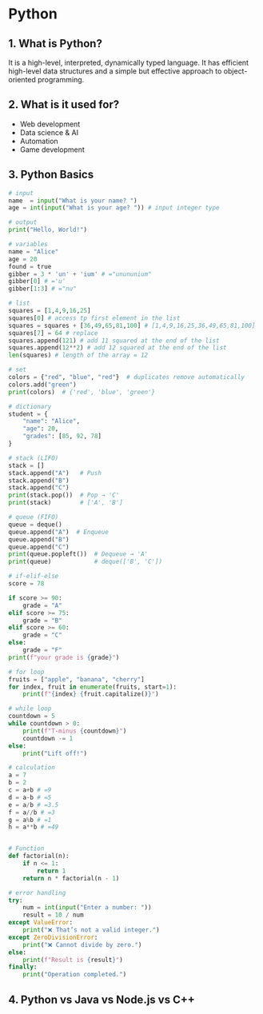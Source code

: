 # Python

## 1. What is Python?
It is a high-level, interpreted, dynamically typed language. It has efficient high-level data structures and a simple but effective approach to object-oriented programming.



## 2. What is it used for?
- Web development
- Data science & AI
- Automation
- Game development

## 3. Python Basics
```python
# input
name  = input("What is your name? ")
age = int(input("What is your age? ")) # input integer type

# output
print("Hello, World!")

# variables
name = "Alice"
age = 20
found = true
gibber = 3 * 'un' + 'ium' # ="unununium"
gibber[0] # ='u'
gibber[1:3] # ="nu"

# list
squares = [1,4,9,16,25]
squares[0] # access tp first element in the list
squares = squares + [36,49,65,81,100] # [1,4,9,16,25,36,49,65,81,100]
squares[7] = 64 # replace
squares.append(121) # add 11 squared at the end of the list
squares.append(12**2) # add 12 squared at the end of the list
len(squares) # length of the array = 12

# set
colors = {"red", "blue", "red"}  # duplicates remove automatically
colors.add("green")
print(colors)  # {'red', 'blue', 'green'}

# dictionary
student = {
    "name": "Alice",
    "age": 20,
    "grades": [85, 92, 78]
}

# stack (LIFO)
stack = []
stack.append("A")   # Push
stack.append("B")
stack.append("C")
print(stack.pop())  # Pop → 'C'
print(stack)        # ['A', 'B']

# queue (FIFO)
queue = deque()
queue.append("A")  # Enqueue
queue.append("B")
queue.append("C")
print(queue.popleft())  # Dequeue → 'A'
print(queue)            # deque(['B', 'C'])

# if-elif-else
score = 78

if score >= 90:
    grade = "A"
elif score >= 75:
    grade = "B"
elif score >= 60:
    grade = "C"
else:
    grade = "F"
print(f"your grade is {grade}")

# for loop
fruits = ["apple", "banana", "cherry"]
for index, fruit in enumerate(fruits, start=1):
    print(f"{index} {fruit.capitalize()}")

# while loop
countdown = 5
while countdown > 0:
    print(f"T-minus {countdown}")
    countdown -= 1
else:
    print("Lift off!")

# calculation
a = 7
b = 2
c = a+b # =9
d = a-b # =5
e = a/b # =3.5
f = a//b # =3
g = a%b # =1
h = a**b # =49


# Function
def factorial(n):
    if n <= 1:
        return 1
    return n * factorial(n - 1)

# error handling
try:
    num = int(input("Enter a number: "))
    result = 10 / num
except ValueError:
    print("❌ That’s not a valid integer.")
except ZeroDivisionError:
    print("❌ Cannot divide by zero.")
else:
    print(f"Result is {result}")
finally:
    print("Operation completed.")
```

## 4. Python vs Java vs Node.js vs C++

